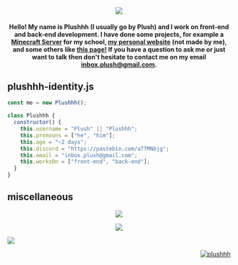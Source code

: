 <p align="center">
  <img src="https://i.imgur.com/LKYi4tC.png">
</p>

<h4 align="center">
  Hello! My name is Plushhh (I usually go by Plush) and I work on front-end and back-end development. I have done some projects, for example a
  <a href="https://bit.ly/PlushBSMPsite">Minecraft Server</a> for my school,
  <a href="https://e-z.bio/plush">my personal website</a> (not made by me), and some others like
  <a href="https://bit.ly/PlushGithub">this page!</a> If you have a question to ask me or just want to talk then don't hesitate to contact me on my email
  <a href="mailto:inbox.plush@gmail.com?subject=Hello good friend c;">inbox.plush@gmail.com</a>.
</h4>

## plushhh-identity.js


```javascript
const me = new Plushhh();

class Plushhh {
  constructor() {
    this.username = "Plush" || "Plushhh";
    this.pronouns = ["he", "him"];
    this.age = "~2 days";
    this.discord = "https://pastebin.com/aTTMNbjg";
    this.email = "inbox.plush@gmail.com";
    this.worksOn = ["front-end", "back-end"];
  }
}

```

## miscellaneous

<p align="center">
<a href="https://bit.ly/3AsIOvV"><img align="center" src="https://spotify-github-profile.vercel.app/api/view?uid=5ozbts1j3eei3oboisy3vh2ij&cover_image=true&theme=default&bar_color=c9c9c9&bar_color_cover=true" /></a>
</p>

<p align="center">
<a href="https://github.com/Plushhh"><img align="center" src="https://github-readme-stats.vercel.app/api/top-langs/?username=plushhh&layout=compact&theme=tokyonight" /></a>
</p>

![](https://hit.yhype.me/github/profile?user_id=97463415)

<p align="right">
<a href="https://bit.ly/3bH4fz1"><img src="https://komarev.com/ghpvc/?username=Plushhhy&label=Profile%20views&color=blueviolet&style=flat" alt="plushhh" /></p>
<br>
